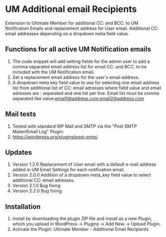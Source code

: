 # UM Additional email Recipients
Extension to Ultimate Member for additional CC: and BCC: to UM Notification Emails and replacement address for User email. Additional CC: email addresses depending on a dropdown meta field value.

## Functions for all active UM Notification emails
1. The code snippet will add setting fields for the admin user to add a comma separated email address list for email CC: and BCC: to be included with the UM Notification email.
2. Set a replacement email address for the user's email address.
3. A dropdown meta key field value to use for selecting one email address list from additional list of CC: email adresses where field value and email adresses are : separated and one list per line. Email list must be comma separated like value:email1@address.com,email2@address.com

## Mail tests
1. Tested with standard WP Mail and SMTP via the "Post SMTP Mailer/Email Log" Plugin:
2. https://wordpress.org/plugins/post-smtp/

## Updates
1. Version 1.2.0 Replacement of User email with a default e-mail address added in UM Email Settings for each notification email.
2. Version 2.0.0 Addition of a dropdown meta_key field value to select additional CC: email adresses.
3. Version 2.1.0 Bug fixing
4. Version 2.2.0 Bug fixing

## Installation
1. Install by downloading the plugin ZIP file and install as a new Plugin, which you upload in WordPress -> Plugins -> Add New -> Upload Plugin.
2. Activate the Plugin: Ultimate Member - Additional Email Recipients
